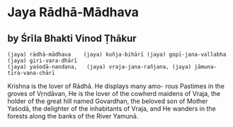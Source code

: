 # Jaya Rādhā-Mādhava

## by Śrīla Bhakti Vinod Ṭhākur

    (jaya) rādhā-mādhava    (jaya) kuñja-bihārī (jaya) gopī-jana-vallabha  (jaya) giri-vara-dhārī
    (jaya) yaśodā-nandana,   (jaya) vraja-jana-rañjana, (jaya) jāmuna-tīra-vana-chārī

Krishna is the lover of Rādhā. He displays many amo- rous Pastimes in the groves of Vṛndāvan, He is the lover of the cowherd maidens of Vraja, the holder of the great hill named Govardhan, the beloved son of Mother Yaśodā, the delighter of the inhabitants of Vraja, and He wanders in the forests along the banks of the River Yamunā.

